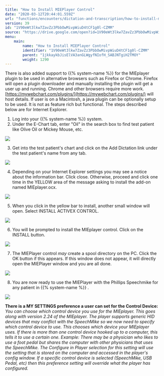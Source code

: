 ```yaml
---
title: "How to Install MIEPlayer Control"
date: "2020-03-12T20:44:01.559Z"
url: "functions/encounters/dictation-and-transcription/how-to-install-mieplayer-control.html"
version: 39
id: "1V90eWt3lkw7ZavZz3PbbOwMivpWiuD4tCF1g0l-CZMM"
source: "https://drive.google.com/open?id=1V90eWt3lkw7ZavZz3PbbOwMivpWiuD4tCF1g0l-CZMM"
menu:
    main:
        name: "How to Install MIEPlayer Control"
        identifier: "1V90eWt3lkw7ZavZz3PbbOwMivpWiuD4tCF1g0l-CZMM"
        parent: "1jkkaykbJisElVA3anGLWgyfNIofH_SABJNTgiH2TMOY"
        weight: 1290
---
```

There is also added support to {{% system-name %}} for the MIEplayer plugin to be used in alternative browsers such as Firefox or Chrome. Firefox will open a plugin downloader and manually installing the plugin will get a user up and running. Chrome and other browsers require more work. [https://mywebchart.com/plugins/](https://mywebchart.com/plugins/) will host details. If user is on a Macintosh, a java plugin can be optionally setup to be used. It is not as feature rich but functional. The steps described below are for Internet Explorer.

1. Log into your {{% system-name %}} system.
2. Under the E-Chart tab, enter "Oil" in the search box to find test patient like Olive Oil or Mickey Mouse, etc.



![](how-to-install-mieplayer-control.images/image3.png)



3. Get into the test patient's chart and click on the Add Dictation link under the test patient's name from any tab.



![](how-to-install-mieplayer-control.images/image6.png)



4. Depending on your Internet Explorer settings you may see a notice about the information bar. Click close. Otherwise, proceed and click one time in the YELLOW area of the message asking to install the add-on named MIEplayer.ocx.



![](how-to-install-mieplayer-control.images/image5.png)



5. When you click in the yellow bar to install, another small window will open. Select INSTALL ACTIVEX CONTROL.



![](how-to-install-mieplayer-control.images/image4.png)



6. You will be prompted to install the MIEplayer control. Click on the INSTALL button.



![](how-to-install-mieplayer-control.images/image2.png)



7. The MIEPlayer control <em>may</em> create a spool directory on the PC. Click the OK button if this appears. If this window does not appear, it will directly open the MIEPlayer window and you are all done.



![](how-to-install-mieplayer-control.images/image7.png)



8. You are now ready to use the MIEPlayer with the Phillips Speechmike for any patient in {{% system-name %}} .



![](how-to-install-mieplayer-control.images/image1.png)



**There is a MY SETTINGS preference a user can set for the Control Device:** *You can choose which control device you use for the MIEplayer. This goes along with version 2.24 of the MIEplayer. The player supports generic HID devices that may conflict with the SpeechMike so we now need to specify which control device to use. This chooses which device your MIEplayer uses. If there is more than one control device hooked up to a computer, this tells it to use a certain one. Example: There may be a physician who likes to use a foot pedal but shares the computer with other physicians that uses the SpeechMike. The Configure in Player selection for this setting will use the setting that is stored on the computer and accessed in the player's config window. If a specific control device is selected (SpeechMike, USB Pedal, etc) then this preference setting will override what the player has configured.*

